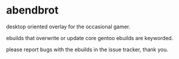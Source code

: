 abendbrot
=========

desktop oriented overlay for the occasional gamer.

ebuilds that overwrite or update core gentoo ebuilds are keyworded.

please report bugs with the ebuilds in the issue tracker, thank you.
